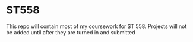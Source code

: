 # ST558

This repo will contain most of my coursework for ST 558. Projects will not be added until after they are turned in and submitted
